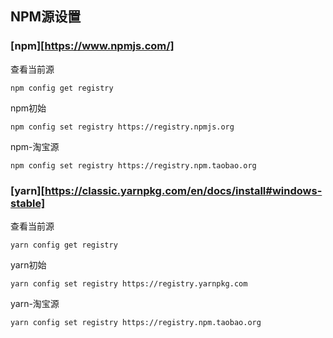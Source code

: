## NPM源设置

### [npm][https://www.npmjs.com/]

查看当前源

```
npm config get registry
```

npm初始

```
npm config set registry https://registry.npmjs.org
```

npm-淘宝源

```
npm config set registry https://registry.npm.taobao.org
```



### [yarn][https://classic.yarnpkg.com/en/docs/install#windows-stable]

查看当前源

```
yarn config get registry
```

yarn初始

```
yarn config set registry https://registry.yarnpkg.com
```

yarn-淘宝源

```
yarn config set registry https://registry.npm.taobao.org
```

